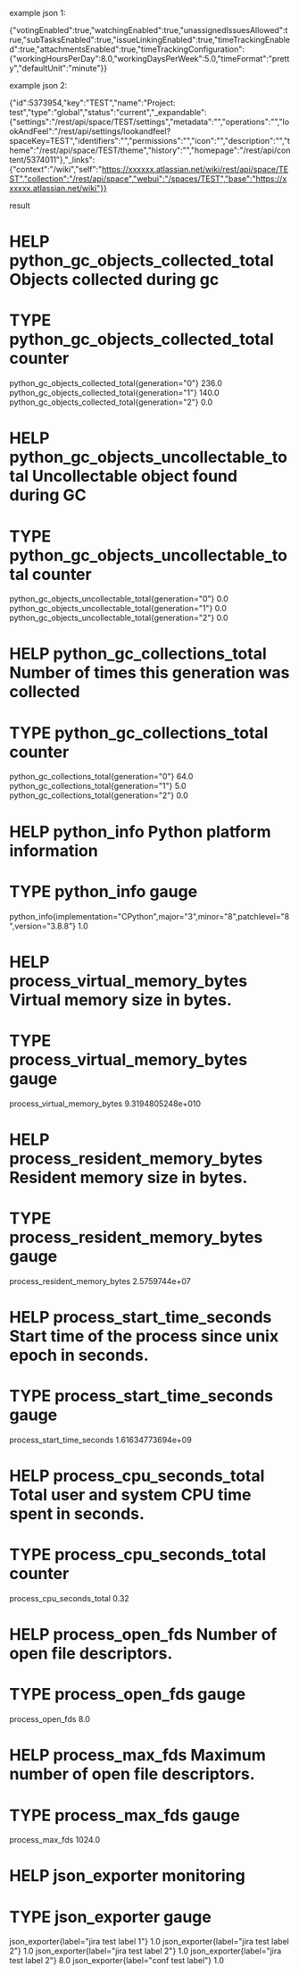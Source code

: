 example json 1:

{"votingEnabled":true,"watchingEnabled":true,"unassignedIssuesAllowed":true,"subTasksEnabled":true,"issueLinkingEnabled":true,"timeTrackingEnabled":true,"attachmentsEnabled":true,"timeTrackingConfiguration":{"workingHoursPerDay":8.0,"workingDaysPerWeek":5.0,"timeFormat":"pretty","defaultUnit":"minute"}}

example json 2:

{"id":5373954,"key":"TEST","name":"Project: test","type":"global","status":"current","_expandable":{"settings":"/rest/api/space/TEST/settings","metadata":"","operations":"","lookAndFeel":"/rest/api/settings/lookandfeel?spaceKey=TEST","identifiers":"","permissions":"","icon":"","description":"","theme":"/rest/api/space/TEST/theme","history":"","homepage":"/rest/api/content/5374011"},"_links":{"context":"/wiki","self":"https://xxxxxx.atlassian.net/wiki/rest/api/space/TEST","collection":"/rest/api/space","webui":"/spaces/TEST","base":"https://xxxxxx.atlassian.net/wiki"}}


result

# HELP python_gc_objects_collected_total Objects collected during gc
# TYPE python_gc_objects_collected_total counter
python_gc_objects_collected_total{generation="0"} 236.0
python_gc_objects_collected_total{generation="1"} 140.0
python_gc_objects_collected_total{generation="2"} 0.0
# HELP python_gc_objects_uncollectable_total Uncollectable object found during GC
# TYPE python_gc_objects_uncollectable_total counter
python_gc_objects_uncollectable_total{generation="0"} 0.0
python_gc_objects_uncollectable_total{generation="1"} 0.0
python_gc_objects_uncollectable_total{generation="2"} 0.0
# HELP python_gc_collections_total Number of times this generation was collected
# TYPE python_gc_collections_total counter
python_gc_collections_total{generation="0"} 64.0
python_gc_collections_total{generation="1"} 5.0
python_gc_collections_total{generation="2"} 0.0
# HELP python_info Python platform information
# TYPE python_info gauge
python_info{implementation="CPython",major="3",minor="8",patchlevel="8",version="3.8.8"} 1.0
# HELP process_virtual_memory_bytes Virtual memory size in bytes.
# TYPE process_virtual_memory_bytes gauge
process_virtual_memory_bytes 9.3194805248e+010
# HELP process_resident_memory_bytes Resident memory size in bytes.
# TYPE process_resident_memory_bytes gauge
process_resident_memory_bytes 2.5759744e+07
# HELP process_start_time_seconds Start time of the process since unix epoch in seconds.
# TYPE process_start_time_seconds gauge
process_start_time_seconds 1.61634773694e+09
# HELP process_cpu_seconds_total Total user and system CPU time spent in seconds.
# TYPE process_cpu_seconds_total counter
process_cpu_seconds_total 0.32
# HELP process_open_fds Number of open file descriptors.
# TYPE process_open_fds gauge
process_open_fds 8.0
# HELP process_max_fds Maximum number of open file descriptors.
# TYPE process_max_fds gauge
process_max_fds 1024.0
# HELP json_exporter monitoring
# TYPE json_exporter gauge
json_exporter{label="jira test label 1"} 1.0
json_exporter{label="jira test label 2"} 1.0
json_exporter{label="jira test label 2"} 1.0
json_exporter{label="jira test label 2"} 8.0
json_exporter{label="conf test label"} 1.0
